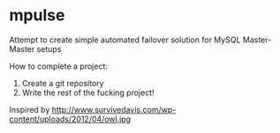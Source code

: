 mpulse
======

Attempt to create simple automated failover solution for MySQL Master-Master setups

How to complete a project:
1. Create a git repository
2. Write the rest of the fucking project!

Inspired by http://www.survivedavis.com/wp-content/uploads/2012/04/owl.jpg
